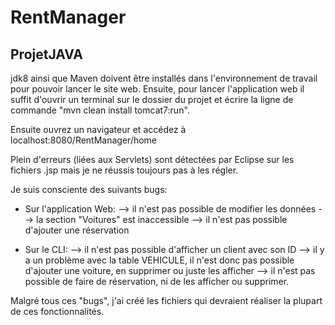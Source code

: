 # RentManager
## ProjetJAVA

jdk8 ainsi que Maven doivent être installés dans l'environnement de travail pour pouvoir lancer le site web.
Ensuite, pour lancer l'application web il suffit d'ouvrir un terminal sur le dossier du projet et écrire la ligne de commande "mvn clean install tomcat7:run".

Ensuite ouvrez un navigateur et accédez à localhost:8080/RentManager/home



Plein d'erreurs (liées aux Servlets) sont détectées par Eclipse sur les fichiers .jsp mais je ne réussis toujours pas à les régler.

Je suis consciente des suivants bugs:
 - Sur l'application Web:
	--> il n'est pas possible de modifier les données
	--> la section "Voitures" est inaccessible
	--> il n'est pas possible d'ajouter une réservation

 - Sur le CLI:
	--> il n'est pas possible d'afficher un client avec son ID
	--> il y a un problème avec la table VEHICULE, il n'est donc pas possible d'ajouter une voiture, en supprimer ou juste les afficher
	--> il n'est pas possible de faire de réservation, ni de les afficher ou supprimer.


Malgré tous ces "bugs", j'ai créé les fichiers qui devraient réaliser la plupart de ces fonctionnalités.
